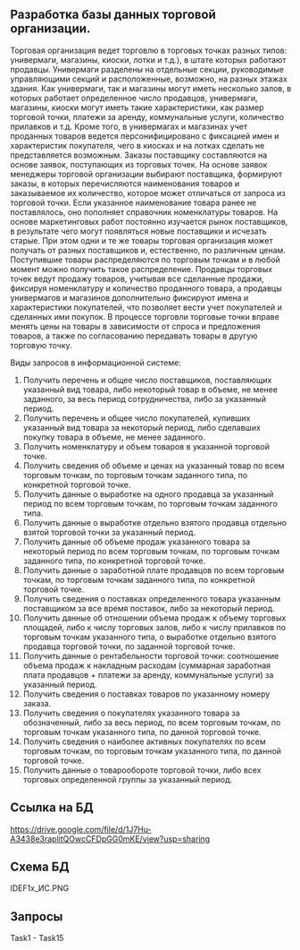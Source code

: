 ## Разработка базы данных торговой организации.  
Торговая организация ведет торговлю в торговых точках разных типов: универмаги, магазины, киоски, лотки и т.д.), в штате которых работают продавцы. Универмаги разделены на отдельные секции, руководимые управляющими секций и расположенные, возможно, на разных этажах здания. Как универмаги, так и магазины могут иметь несколько залов, в которых работает определенное число продавцов, универмаги, магазины, киоски могут иметь такие характеристики, как размер торговой точки, платежи за аренду, коммунальные услуги, количество прилавков и т.д. Кроме того, в универмагах и магазинах учет проданных товаров ведется персонифицировано с фиксацией имен и характеристик покупателя, чего в киосках и на лотках сделать не представляется возможным.
Заказы поставщику составляются на основе заявок, поступающих из торговых точек. На основе заявок менеджеры торговой организации выбирают поставщика, формируют заказы, в которых перечисляются наименования товаров и заказываемое их количество, которое может отличаться от запроса из торговой точки. Если указанное наименование товара ранее не поставлялось, оно пополняет справочник номенклатуры товаров. На основе маркетинговых работ постоянно изучается рынок поставщиков, в результате чего могут появляться новые поставщики и исчезать старые. При этом одни и те же товары торговая организация может получать от разных поставщиков и, естественно, по различным ценам.
Поступившие товары распределяются по торговым точкам и в любой момент можно получить такое распределение.
Продавцы торговых точек ведут продажу товаров, учитывая все сделанные продажи, фиксируя номенклатуру и количество проданного товара, а продавцы универмагов и магазинов дополнительно фиксируют имена и характеристики покупателей, что позволяет вести учет покупателей и сделанных ими покупок. В процессе торговли торговые точки вправе менять цены на товары в зависимости от спроса и предложения товаров, а также по согласованию передавать товары в другую торговую точку.  

Виды запросов в информационной системе:
1.	Получить перечень и общее число поставщиков, поставляющих указанный вид товара, либо некоторый товар в объеме, не менее заданного, за весь период сотрудничества, либо за указанный период.
2.	Получить перечень и общее число покупателей, купивших указанный вид товара за некоторый период, либо сделавших покупку товара в объеме, не менее заданного.
3.	Получить номенклатуру и объем товаров в указанной торговой точке.
4.	Получить сведения об объеме и ценах на указанный товар по всем торговым точкам, по торговым точкам заданного типа, по конкретной торговой точке.
5.	Получить данные о выработке на одного продавца за указанный период по всем торговым точкам, по торговым точкам заданного типа.
6.	Получить данные о выработке отдельно взятого продавца отдельно взятой торговой точки за указанный период.
7.	Получить данные об объеме продаж указанного товара за некоторый период по всем торговым точкам, по торговым точкам заданного типа, по конкретной торговой точке.
8.	Получить данные о заработной плате продавцов по всем торговым точкам, по торговым точкам заданного типа, по конкретной торговой точке.
9.	Получить сведения о поставках определенного товара указанным поставщиком за все время поставок, либо за некоторый период.
10.	Получить данные об отношении объема продаж к объему торговых площадей, либо к числу торговых залов, либо к числу прилавков по торговым точкам указанного типа, о выработке отдельно взятого продавца торговой точки, по заданной торговой точке.
11.	Получить данные о рентабельности торговой точки: соотношение объема продаж к накладным расходам (суммарная заработная плата продавцов + платежи за аренду, коммунальные услуги) за указанный период.
12.	Получить сведения о поставках товаров по указанному номеру заказа.
13.	Получить сведения о покупателях указанного товара за обозначенный, либо за весь период, по всем торговым точкам, по торговым точкам указанного типа, по данной торговой точке.
14.	Получить сведения о наиболее активных покупателях по всем торговым точкам, по торговым точкам указанного типа, по данной торговой точке.
15.	Получить данные о товарообороте торговой точки, либо всех торговых определенной группы за указанный период.

## Ссылка на БД
https://drive.google.com/file/d/1J7Hu-A3438e3raplitQOwcCFDpGG0mKE/view?usp=sharing

## Схема БД
IDEF1x_ИС.PNG

## Запросы
Task1 - Task15

